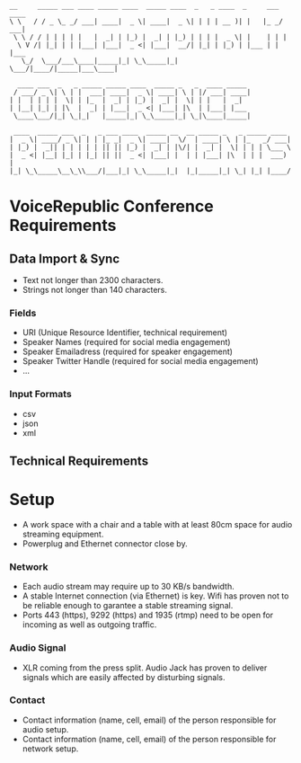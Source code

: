     __     _____ ___ ____ _____ ____  _____ ____  _   _ ____  _     ___ ____ 
    \ \   / / _ \_ _/ ___| ____|  _ \| ____|  _ \| | | | __ )| |   |_ _/ ___|
     \ \ / / | | | | |   |  _| | |_) |  _| | |_) | | | |  _ \| |    | | |    
      \ V /| |_| | | |___| |___|  _ <| |___|  __/| |_| | |_) | |___ | | |___ 
       \_/  \___/___\____|_____|_| \_\_____|_|    \___/|____/|_____|___\____|
                                                                             
      ____ ___  _   _ _____ _____ ____  _____ _   _  ____ _____ 
     / ___/ _ \| \ | |  ___| ____|  _ \| ____| \ | |/ ___| ____|
    | |  | | | |  \| | |_  |  _| | |_) |  _| |  \| | |   |  _|  
    | |__| |_| | |\  |  _| | |___|  _ <| |___| |\  | |___| |___ 
     \____\___/|_| \_|_|   |_____|_| \_\_____|_| \_|\____|_____|
                                                                
     ____  _____ ___  _   _ ___ ____  _____ __  __ _____ _   _ _____ ____  
    |  _ \| ____/ _ \| | | |_ _|  _ \| ____|  \/  | ____| \ | |_   _/ ___| 
    | |_) |  _|| | | | | | || || |_) |  _| | |\/| |  _| |  \| | | | \___ \ 
    |  _ <| |__| |_| | |_| || ||  _ <| |___| |  | | |___| |\  | | |  ___) |
    |_| \_\_____\__\_\\___/|___|_| \_\_____|_|  |_|_____|_| \_| |_| |____/ 
                                                                       

VoiceRepublic Conference Requirements
=====================================

Data Import & Sync
------------------

* Text not longer than 2300 characters.
* Strings not longer than 140 characters.

### Fields

* URI (Unique Resource Identifier, technical requirement)
* Speaker Names (required for social media engagement)
* Speaker Emailadress (required for speaker engagement)
* Speaker Twitter Handle (required for social media engagement)
* ...

### Input Formats

* csv
* json
* xml


Technical Requirements
----------------------

# Setup

* A work space with a chair and a table with at least 80cm space for audio streaming equipment.
* Powerplug and Ethernet connector close by.

### Network

* Each audio stream may require up to 30 KB/s bandwidth.
* A stable Internet connection (via Ethernet) is key. Wifi has proven not to be reliable enough to garantee a stable streaming signal.
* Ports 443 (https), 9292 (https) and 1935 (rtmp) need to be open for incoming as well as outgoing traffic.

### Audio Signal

* XLR coming from the press split. Audio Jack has proven to deliver signals which are easily affected by disturbing signals.

### Contact

* Contact information (name, cell, email) of the person responsible for audio setup.
* Contact information (name, cell, email) of the person responsible for network setup.

